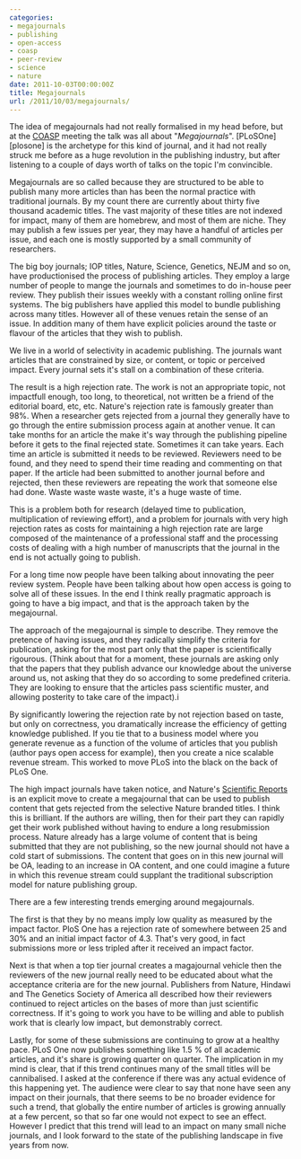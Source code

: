 ```yaml
---
categories:
- megajournals
- publishing
- open-access
- coasp
- peer-review
- science
- nature
date: 2011-10-03T00:00:00Z
title: Megajournals
url: /2011/10/03/megajournals/
---
```


The idea of megajournals had not really formalised in my head before, but at the [COASP][coasp] meeting the talk was all about "_Megajournals_". [PLoSOne][plosone] is the archetype for this kind of journal, and it had not really struck me before as a huge revolution in the publishing industry, but after listening to a couple of days worth of talks on the topic I'm convincible. 

Megajournals are so called because they are structured to be able to publish many more articles than has been the normal practice with traditional journals. By my count there are currently about thirty five thousand academic titles. The vast majority of these titles are not indexed for impact, many of them are homebrew, and most of them are niche. They may publish a few issues per year, they may have a handful of articles per issue, and each one is mostly supported by a small community of researchers.

The big boy journals; IOP titles, Nature, Science, Genetics, NEJM and so on, have productionised the process of publishing articles. They employ a large number of people to mange the journals and sometimes to do in-house peer review. They publish their issues weekly with a constant rolling online first systems. The big publishers have applied this model to bundle publishing across many titles. However all of these venues retain the sense of an issue. In addition many of them have explicit policies around the taste or flavour of the articles that they wish to publish. 

We live in a world of selectivity in academic publishing. The journals want articles that are constrained by size, or content, or topic or perceived impact. Every journal sets it's stall on a combination of these criteria.

The result is a high rejection rate. The work is not an appropriate topic, not impactfull enough, too long, to theoretical, not written be a friend of the editorial board, etc, etc. Nature's rejection rate is famously greater than 98%. When a researcher gets rejected from a journal they generally have to go through the entire submission process again at another venue. It can take months for an article the make it's way through the publishing pipeline before it gets to the final rejected state. Sometimes it can take years. Each time an article is submitted it needs to be reviewed. Reviewers need to be found, and they need to spend their time reading and commenting on that paper. If the article had been submitted to another journal before and rejected, then these reviewers are repeating the work that someone else had done. Waste waste waste waste, it's a huge waste of time. 

This is a problem both for research (delayed time to publication, multiplication of reviewing effort), and a problem for journals with very high rejection rates as costs for maintaining a high rejection rate are large composed of the maintenance of a professional staff and the processing costs of dealing with a high number of manuscripts that the journal in the end is not actually going to publish.

For a long time now people have been talking about innovating the peer review system. People have been talking about how open access is going to solve all of these issues. In the end I think really pragmatic approach is going to have a big impact, and that is the approach taken by the megajournal.

The approach of the megajournal is simple to describe. They remove the pretence of having issues, and they radically simplify the criteria for publication, asking for the most part only that the paper is scientifically rigourous. (Think about that for a moment, these journals are asking only that the papers that they publish advance our knowledge about the universe around us, not asking that they do so according to some predefined criteria. They are looking to ensure that the articles pass scientific muster, and allowing posterity to take care of the impact).i

By significantly lowering the rejection rate by not rejection based on taste, but only on correctness, you dramatically increase the efficiency of getting knowledge published. If you tie that to a business model where you generate revenue as a function of the volume of articles that you publish (author pays open access for example), then you create a nice scalable revenue stream. This worked to move PLoS into the black on the back of PLoS One. 

The high impact journals have taken notice, and Nature's [Scientific Reports][sr] is an explicit move to create a megajournal that can be used to publish content that gets rejected from the selective Nature branded titles. I think this is brilliant. If the authors are willing, then for their part they can rapidly get their work published without having to endure a long resubmission process. Nature already has a large volume of content that is being submitted that they are not publishing, so the new journal should not have a cold start of submissions. The content that goes on in this new journal will be OA, leading to an increase in OA content, and one could imagine a future in which this revenue stream could supplant the traditional subscription model for nature publishing group.

There are a few interesting trends emerging around megajournals. 

The first is that they by no means imply low quality as measured by the impact factor. PloS One has a rejection rate of somewhere between 25 and 30% and an initial impact factor of 4.3. That's very good, in fact submissions more or less tripled after it received an impact factor.

Next is that when a top tier journal creates a magajournal vehicle then the reviewers of the new journal really need to be educated about what the acceptance criteria are for the new journal. Publishers from Nature, Hindawi and The Genetics Society of America all described how their reviewers continued to reject articles on the bases of more than just scientific correctness. If it's going to work you have to be willing and able to publish work that is clearly low impact, but demonstrably correct.

Lastly, for some of these submissions are continuing to grow at a healthy pace. PLoS One now publishes something like 1.5 % of all academic articles, and it's share is growing quarter on quarter. The implication in my mind is clear, that if this trend continues many of the small titles will be cannibalised. I asked at the conference if there was any actual evidence of this happening yet. The audience were clear to say that none have seen any impact on their journals, that there seems to be no broader evidence for such a trend, that globally the entire number of articles is growing annually at a few percent, so that so far one would not expect to see an effect. However I predict that this trend will lead to an impact on many small niche journals, and I look forward to the state of the publishing landscape in five years from now.

[coasp]: http://www.oaspa.org/coasp/
[plosne]: http://www.plosone.org/home.action
[sr]: http://www.nature.com/srep/index.html
[isrn]: http://www.isrn.com/
[bio]: http://www.biomedcentral.com/

